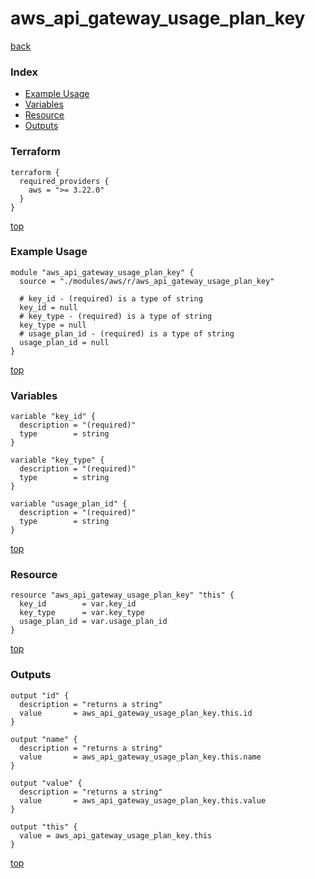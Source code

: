# aws_api_gateway_usage_plan_key

[back](../aws.md)

### Index

- [Example Usage](#example-usage)
- [Variables](#variables)
- [Resource](#resource)
- [Outputs](#outputs)

### Terraform

```hcl
terraform {
  required_providers {
    aws = ">= 3.22.0"
  }
}
```

[top](#index)

### Example Usage

```hcl
module "aws_api_gateway_usage_plan_key" {
  source = "./modules/aws/r/aws_api_gateway_usage_plan_key"

  # key_id - (required) is a type of string
  key_id = null
  # key_type - (required) is a type of string
  key_type = null
  # usage_plan_id - (required) is a type of string
  usage_plan_id = null
}
```

[top](#index)

### Variables

```hcl
variable "key_id" {
  description = "(required)"
  type        = string
}

variable "key_type" {
  description = "(required)"
  type        = string
}

variable "usage_plan_id" {
  description = "(required)"
  type        = string
}
```

[top](#index)

### Resource

```hcl
resource "aws_api_gateway_usage_plan_key" "this" {
  key_id        = var.key_id
  key_type      = var.key_type
  usage_plan_id = var.usage_plan_id
}
```

[top](#index)

### Outputs

```hcl
output "id" {
  description = "returns a string"
  value       = aws_api_gateway_usage_plan_key.this.id
}

output "name" {
  description = "returns a string"
  value       = aws_api_gateway_usage_plan_key.this.name
}

output "value" {
  description = "returns a string"
  value       = aws_api_gateway_usage_plan_key.this.value
}

output "this" {
  value = aws_api_gateway_usage_plan_key.this
}
```

[top](#index)